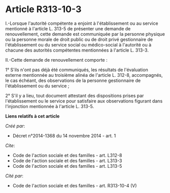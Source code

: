 # Article R313-10-3

I.-Lorsque l'autorité compétente a enjoint à l'établissement ou au service mentionné à l'article L. 313-5 de présenter une
demande de renouvellement, cette demande est communiquée par la personne physique ou la personne morale de droit public ou de
droit privé gestionnaire de l'établissement ou du service social ou médico-social à l'autorité ou à chacune des autorités
compétentes mentionnées à l'article L. 313-3. 

II.-Cette demande de renouvellement comporte : 

1° S'ils n'ont pas déjà été communiqués, les résultats de l'évaluation externe mentionnée au troisième alinéa de l'article L.
312-8, accompagnés, le cas échéant, des observations de la personne gestionnaire de l'établissement ou du service ; 

2° S'il y a lieu, tout document attestant des dispositions prises par l'établissement ou le service pour satisfaire aux
observations figurant dans l'injonction mentionnée à l'article L. 313-5.

**Liens relatifs à cet article**

_Créé par_:

  - Décret n°2014-1368 du 14 novembre 2014 - art. 1

_Cite_:

  - Code de l'action sociale et des familles - art. L312-8
  - Code de l'action sociale et des familles - art. L313-3
  - Code de l'action sociale et des familles - art. L313-5

_Cité par_:

  - Code de l'action sociale et des familles - art. R313-10-4 (V)
